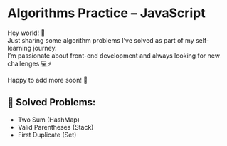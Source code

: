 # Algorithms Practice – JavaScript

Hey world! 👋  
Just sharing some algorithm problems I’ve solved as part of my self-learning journey.  
I’m passionate about front-end development and always looking for new challenges 💻⚡

Happy to add more soon! 🚀

## 📂 Solved Problems:
- Two Sum (HashMap)
- Valid Parentheses (Stack)
- First Duplicate (Set)


